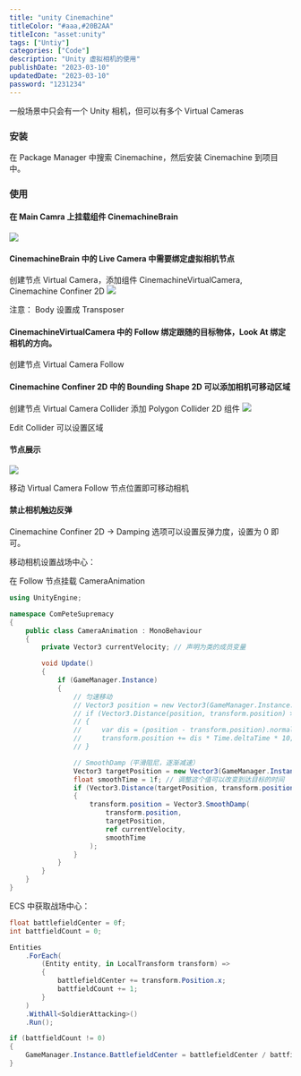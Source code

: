 ```yaml
---
title: "unity Cinemachine"
titleColor: "#aaa,#20B2AA"
titleIcon: "asset:unity"
tags: ["Untiy"]
categories: ["Code"]
description: "Unity 虚拟相机的使用"
publishDate: "2023-03-10"
updatedDate: "2023-03-10"
password: "1231234"
---
```


一般场景中只会有一个 Unity 相机，但可以有多个 Virtual Cameras

### 安装

在 Package Manager 中搜索 Cinemachine，然后安装 Cinemachine 到项目中。

### 使用

#### 在 Main Camra 上挂载组件 CinemachineBrain

![](https://cdn.jiangwei.zone/blog/20250418103034401.png)

#### CinemachineBrain 中的 Live Camera 中需要绑定虚拟相机节点

创建节点 Virtual Camera，添加组件 CinemachineVirtualCamera, Cinemachine Confiner 2D
![](https://cdn.jiangwei.zone/blog/20250418103733789.png)

注意： Body 设置成 Transposer

#### CinemachineVirtualCamera 中的 Follow 绑定跟随的目标物体，Look At 绑定相机的方向。

创建节点 Virtual Camera Follow

#### Cinemachine Confiner 2D 中的 Bounding Shape 2D 可以添加相机可移动区域

创建节点 Virtual Camera Collider 添加 Polygon Collider 2D 组件
![](https://cdn.jiangwei.zone/blog/20250418103539517.png)

Edit Collider 可以设置区域

#### 节点展示

![](https://cdn.jiangwei.zone/blog/20250418104426689.png)

移动 Virtual Camera Follow 节点位置即可移动相机

#### 禁止相机触边反弹

Cinemachine Confiner 2D -> Damping 选项可以设置反弹力度，设置为 0 即可。

移动相机设置战场中心：

在 Follow 节点挂载 CameraAnimation

```csharp
using UnityEngine;

namespace ComPeteSupremacy
{
    public class CameraAnimation : MonoBehaviour
    {
        private Vector3 currentVelocity; // 声明为类的成员变量

        void Update()
        {
            if (GameManager.Instance)
            {
                // 匀速移动
                // Vector3 position = new Vector3(GameManager.Instance.BattlefieldCenter, 0, 0);
                // if (Vector3.Distance(position, transform.position) > 1f)
                // {
                //     var dis = (position - transform.position).normalized;
                //     transform.position += dis * Time.deltaTime * 10;
                // }

                // SmoothDamp（平滑阻尼，逐渐减速）
                Vector3 targetPosition = new Vector3(GameManager.Instance.BattlefieldCenter, 0, 0);
                float smoothTime = 1f; // 调整这个值可以改变到达目标的时间
                if (Vector3.Distance(targetPosition, transform.position) > 1f)
                {
                    transform.position = Vector3.SmoothDamp(
                        transform.position,
                        targetPosition,
                        ref currentVelocity,
                        smoothTime
                    );
                }
            }
        }
    }
}

```

ECS 中获取战场中心：

```csharp
float battlefieldCenter = 0f;
int battfieldCount = 0;

Entities
    .ForEach(
        (Entity entity, in LocalTransform transform) =>
        {
            battlefieldCenter += transform.Position.x;
            battfieldCount += 1;
        }
    )
    .WithAll<SoldierAttacking>()
    .Run();

if (battfieldCount != 0)
{
    GameManager.Instance.BattlefieldCenter = battlefieldCenter / battfieldCount;
}
```
